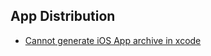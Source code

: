 ## App Distribution 
- [Cannot generate iOS App archive in xcode](https://stackoverflow.com/questions/10715211/cannot-generate-ios-app-archive-in-xcode)
